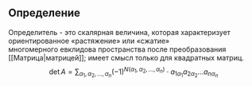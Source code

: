 ## Определение
Определитель - это скалярная величина, которая характеризует ориентированное «растяжение» или «сжатие» многомерного евклидова пространства после преобразования [[Матрица|матрицей]]; имеет смысл только для квадратных матриц.
$$\det A=\sum _{\alpha _{1},\alpha _{2},\ldots ,\alpha _{n}}(-1)^{N(\alpha _{1},\alpha _{2},\ldots ,\alpha _{n})}\cdot a_{1\alpha _{1}}a_{2\alpha _{2}}\dots a_{n\alpha _{n}}$$